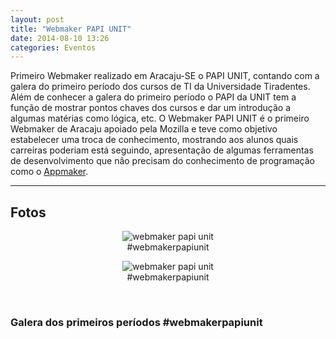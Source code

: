 ```yaml
---
layout: post
title: "Webmaker PAPI UNIT"
date: 2014-08-10 13:26
categories: Eventos
---
```


<p class="txt-post">
    Primeiro Webmaker realizado em Aracaju-SE o PAPI UNIT, contando com a galera do primeiro período dos cursos de TI da Universidade Tiradentes.

<br/>
    Além de conhecer a galera do primeiro período o PAPI da UNIT tem a função de mostrar pontos chaves dos cursos e dar um introdução a algumas matérias como lógica, etc. O Webmaker PAPI UNIT é o primeiro Webmaker de Aracaju apoiado pela Mozilla e teve como objetivo estabelecer uma troca de conhecimento, mostrando aos alunos quais carreiras poderiam está seguindo, apresentação de algumas ferramentas de desenvolvimento que não precisam do conhecimento de programação como o <a href="https://apps.webmaker.org/designer">Appmaker</a>.
</p>
<hr>
<h2>Fotos</h2>
<div style="text-align:center;">
    <figure>
        <img src="http://rafaeltavares.co/public/img/posts/talk_webmaker_1.jpg" alt="webmaker papi unit">
        <figcaption>#webmakerpapiunit</figcaption>
    </figure>
    <figure>
        <img src="http://rafaeltavares.co/public/img/posts/talk_webmaker_2.jpg" alt="webmaker papi unit">
        <figcaption>#webmakerpapiunit</figcaption>
    </figure>
</div>
<br/>
<h3>Galera dos primeiros períodos #webmakerpapiunit</h3>